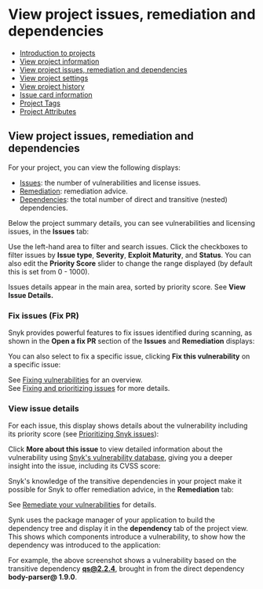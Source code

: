 # View project issues, remediation and dependencies

* [ Introduction to projects](https://github.com/snyk/user-docs/tree/53fce7f51125484bfae446936b09a98076f1d418/hc/en-us/articles/360019058297-Introduction-to-projects/README.md)
* [ View project information](https://github.com/snyk/user-docs/tree/53fce7f51125484bfae446936b09a98076f1d418/hc/en-us/articles/360011450838-View-project-information/README.md)
* [ View project issues, remediation and dependencies](https://github.com/snyk/user-docs/tree/53fce7f51125484bfae446936b09a98076f1d418/hc/en-us/articles/360016910877-View-project-issues-remediation-and-dependencies/README.md)
* [ View project settings](https://github.com/snyk/user-docs/tree/53fce7f51125484bfae446936b09a98076f1d418/hc/en-us/articles/360017002718-View-project-settings/README.md)
* [ View project history](https://github.com/snyk/user-docs/tree/53fce7f51125484bfae446936b09a98076f1d418/hc/en-us/articles/360016910977-View-project-history/README.md)
* [ Issue card information](https://github.com/snyk/user-docs/tree/53fce7f51125484bfae446936b09a98076f1d418/hc/en-us/articles/360018049037-Issue-card-information/README.md)
* [ Project Tags](https://github.com/snyk/user-docs/tree/53fce7f51125484bfae446936b09a98076f1d418/hc/en-us/articles/360013865038-Project-Tags/README.md)
* [ Project Attributes](https://github.com/snyk/user-docs/tree/53fce7f51125484bfae446936b09a98076f1d418/hc/en-us/articles/360012703537-Project-Attributes/README.md)

## View project issues, remediation and dependencies

For your project, you can view the following displays:

* [Issues](untitled-267.md): the number of vulnerabilities and license issues.
* [Remediation](untitled-267.md): remediation advice.
* [Dependencies](untitled-267.md): the total number of direct and transitive \(nested\) dependencies.

Below the project summary details, you can see vulnerabilities and licensing issues, in the **Issues** tab:

Use the left-hand area to filter and search issues. Click the checkboxes to filter issues by **Issue type**, **Severity**, **Exploit Maturity**, and **Status**. You can also edit the **Priority Score** slider to change the range displayed \(by default this is set from 0 - 1000\).

Issues details appear in the main area, sorted by priority score. See **View Issue Details.**

### Fix issues \(Fix PR\)

Snyk provides powerful features to fix issues identified during scanning, as shown in the **Open a fix PR** section of the **Issues** and **Remediation** displays:

You can also select to fix a specific issue, clicking **Fix this vulnerability** on a specific issue:

See [Fixing vulnerabilities](https://support.snyk.io/hc/en-us/articles/360011484018-Fixing-vulnerabilities) for an overview.  
See [Fixing and prioritizing issues](https://support.snyk.io/hc/en-us/categories/360001328418-Fixing-and-prioritizing-issues) for more details.

### View issue details

For each issue, this display shows details about the vulnerability including its priority score \(see [Prioritizing Snyk issues](https://support.snyk.io/hc/en-us/articles/360009884837-Prioritizing-Snyk-issues)\):

Click **More about this issue** to view detailed information about the vulnerability using [Snyk's vulnerability database](https://snyk.io/product/vulnerability-database/), giving you a deeper insight into the issue, including its CVSS score:

Snyk's knowledge of the transitive dependencies in your project make it possible for Snyk to offer remediation advice, in the **Remediation** tab:

See [Remediate your vulnerabilities](https://support.snyk.io/hc/en-us/articles/360006113798-Remediate-your-vulnerabilities) for details.

Synk uses the package manager of your application to build the dependency tree and display it in the **dependency** tab of the project view. This shows which components introduce a vulnerability, to show how the dependency was introduced to the application:

For example, the above screenshot shows a vulnerability based on the transitive dependency **qs@2.2.4**, brought in from the direct dependency **body-parser@ 1.9.0**.

